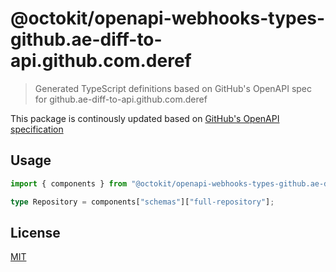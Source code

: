 # @octokit/openapi-webhooks-types-github.ae-diff-to-api.github.com.deref

> Generated TypeScript definitions based on GitHub's OpenAPI spec for github.ae-diff-to-api.github.com.deref

This package is continously updated based on [GitHub's OpenAPI specification](https://github.com/github/rest-api-description/)

## Usage

```ts
import { components } from "@octokit/openapi-webhooks-types-github.ae-diff-to-api.github.com.deref";

type Repository = components["schemas"]["full-repository"];
```

## License

[MIT](LICENSE)
